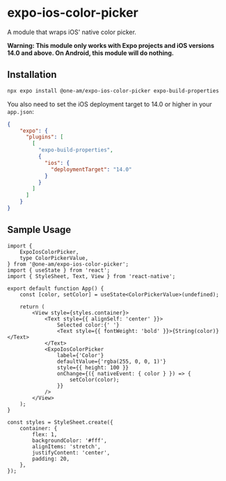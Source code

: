 # expo-ios-color-picker

A module that wraps iOS' native color picker.

**Warning: This module only works with Expo projects and iOS versions 14.0 and above. 
On Android, this module will do nothing.**

## Installation

```bash
npx expo install @one-am/expo-ios-color-picker expo-build-properties
```

You also need to set the iOS deployment target to 14.0 or higher in your `app.json`:

```json
{
    "expo": {
      "plugins": [
        [
          "expo-build-properties",
          {
            "ios": {
              "deploymentTarget": "14.0"
            }
          }
        ]
      ]
    }
}
```

## Sample Usage

```tsx
import {
    ExpoIosColorPicker,
    type ColorPickerValue,
} from '@one-am/expo-ios-color-picker';
import { useState } from 'react';
import { StyleSheet, Text, View } from 'react-native';

export default function App() {
    const [color, setColor] = useState<ColorPickerValue>(undefined);

    return (
        <View style={styles.container}>
            <Text style={{ alignSelf: 'center' }}>
                Selected color:{' '}
                <Text style={{ fontWeight: 'bold' }}>{String(color)}</Text>
            </Text>
            <ExpoIosColorPicker
                label={'Color'}
                defaultValue={'rgba(255, 0, 0, 1)'}
                style={{ height: 100 }}
                onChange={({ nativeEvent: { color } }) => {
                    setColor(color);
                }}
            />
        </View>
    );
}

const styles = StyleSheet.create({
    container: {
        flex: 1,
        backgroundColor: '#fff',
        alignItems: 'stretch',
        justifyContent: 'center',
        padding: 20,
    },
});
```
